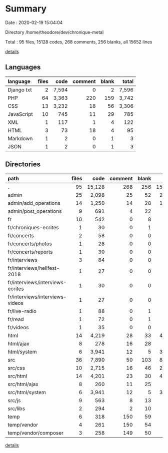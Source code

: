 # Summary

Date : 2020-02-19 15:04:04

Directory /home/theodore/dev/chronique-metal

Total : 95 files,  15128 codes, 268 comments, 256 blanks, all 15652 lines

[details](details.md)

## Languages
| language | files | code | comment | blank | total |
| :--- | ---: | ---: | ---: | ---: | ---: |
| Django txt | 2 | 7,594 | 0 | 2 | 7,596 |
| PHP | 64 | 3,363 | 220 | 159 | 3,742 |
| CSS | 13 | 3,232 | 18 | 56 | 3,306 |
| JavaScript | 10 | 745 | 11 | 29 | 785 |
| XML | 1 | 117 | 1 | 4 | 122 |
| HTML | 3 | 73 | 18 | 4 | 95 |
| Markdown | 1 | 2 | 0 | 1 | 3 |
| JSON | 1 | 2 | 0 | 1 | 3 |

## Directories
| path | files | code | comment | blank | total |
| :--- | ---: | ---: | ---: | ---: | ---: |
| . | 95 | 15,128 | 268 | 256 | 15,652 |
| admin | 25 | 2,098 | 25 | 52 | 2,175 |
| admin/add_operations | 14 | 1,250 | 14 | 28 | 1,292 |
| admin/post_operations | 9 | 691 | 4 | 22 | 717 |
| fr | 10 | 542 | 0 | 8 | 550 |
| fr/chroniques-ecrites | 1 | 30 | 0 | 1 | 31 |
| fr/concerts | 2 | 58 | 0 | 0 | 58 |
| fr/concerts/photos | 1 | 28 | 0 | 0 | 28 |
| fr/concerts/reports | 1 | 30 | 0 | 0 | 30 |
| fr/interviews | 3 | 84 | 0 | 0 | 84 |
| fr/interviews/hellfest-2018 | 1 | 27 | 0 | 0 | 27 |
| fr/interviews/interviews-ecrites | 1 | 30 | 0 | 0 | 30 |
| fr/interviews/interviews-videos | 1 | 27 | 0 | 0 | 27 |
| fr/live-radio | 1 | 88 | 0 | 1 | 89 |
| fr/read | 1 | 72 | 0 | 1 | 73 |
| fr/videos | 1 | 35 | 0 | 0 | 35 |
| html | 14 | 4,219 | 28 | 33 | 4,280 |
| html/ajax | 8 | 278 | 16 | 28 | 322 |
| html/system | 6 | 3,941 | 12 | 5 | 3,958 |
| src | 36 | 7,890 | 50 | 103 | 8,043 |
| src/css | 10 | 2,715 | 16 | 46 | 2,777 |
| src/html | 14 | 4,201 | 23 | 30 | 4,254 |
| src/html/ajax | 8 | 260 | 11 | 25 | 296 |
| src/html/system | 6 | 3,941 | 12 | 5 | 3,958 |
| src/js | 9 | 563 | 8 | 13 | 584 |
| src/libs | 2 | 294 | 2 | 10 | 306 |
| temp | 6 | 318 | 150 | 59 | 527 |
| temp/vendor | 4 | 261 | 150 | 54 | 465 |
| temp/vendor/composer | 3 | 258 | 149 | 50 | 457 |

[details](details.md)